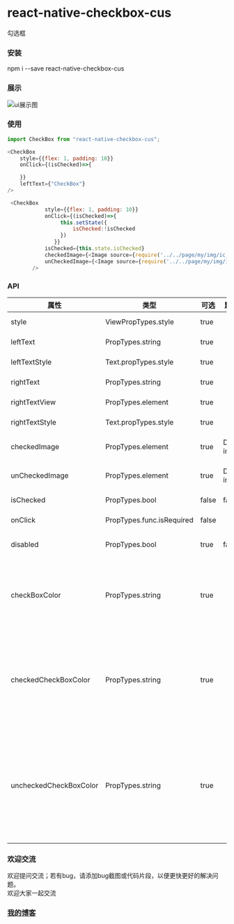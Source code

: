 # react-native-checkbox-cus
勾选框

### 安装
npm i --save react-native-checkbox-cus

### 展示
![ui展示图](https://thumbnail0.baidupcs.com/thumbnail/66d63c78b04f3659815b5486033c3f9f?fid=2334753321-250528-1005379028063397&time=1544061600&rt=sh&sign=FDTAER-DCb740ccc5511e5e8fedcff06b081203-ZW9tDNTjtist%2Fq%2Bxbm2MtQaSF%2FY%3D&expires=8h&chkv=0&chkbd=0&chkpc=&dp-logid=7872941636403983091&dp-callid=0&size=c710_u400&quality=100&vuk=-&ft=video)

### 使用
```javascript
import CheckBox from "react-native-checkbox-cus";

<CheckBox
    style={{flex: 1, padding: 10}}
    onClick={(isChecked)=>{

    }}
    leftText={"CheckBox"}
/>

 <CheckBox
            style={{flex: 1, padding: 10}}
            onClick={(isChecked)=>{
                 this.setState({
                     isChecked:!isChecked
                 })
               }}
            isChecked={this.state.isChecked}
            checkedImage={<Image source={require('../../page/my/img/ic_check_box.png')} style={this.props.theme.styles.tabBarSelectedIcon}/>}
            unCheckedImage={<Image source={require('../../page/my/img/ic_check_box_outline_blank.png')} style={this.props.theme.styles.tabBarSelectedIcon}/>}
        />
```

### API


属性              | 类型     | 可选 | 默认值     | 描述
----------------- | -------- | -------- | ----------- | -----------
style  | ViewPropTypes.style  | true |   |   Custom style checkbox
leftText | PropTypes.string |true |   | Custom left Text
leftTextStyle  |  Text.propTypes.style | true |  | Custom left Text style
rightText | PropTypes.string |true |   | Custom right Text
rightTextView | PropTypes.element | true |   | Custom right TextView
rightTextStyle  | Text.propTypes.style | true |  | Custom right Text style
checkedImage  |  PropTypes.element  | true  | Default image | Custom  checked Image
unCheckedImage  |  PropTypes.element  | true  |  Default image  | Custom  unchecked Image
isChecked  |  PropTypes.bool |  false  |  false  | checkbox checked state
onClick   |  PropTypes.func.isRequired |  false  |  | callback  function
disabled  |  PropTypes.bool            | true  |  false | Disable the checkbox button
checkBoxColor | PropTypes.string | true |   | Tint color of the checkbox image (this props is for both checked and unchecked state)
checkedCheckBoxColor | PropTypes.string | true |   | Tint color of the checked state checkbox image (this prop will override value of `checkBoxColor` for checked state)
uncheckedCheckBoxColor | PropTypes.string | true |   | Tint color of the unchecked state checkbox image (this prop will override value of `checkBoxColor` for unchecked state)


### 欢迎交流
欢迎提问交流；若有bug，请添加bug截图或代码片段，以便更快更好的解决问题。<br>
欢迎大家一起交流

### [我的博客](http://blog.sina.com.cn/s/articlelist_6078695441_0_1.html)
